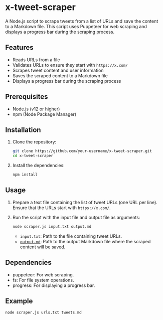 # x-tweet-scraper

A Node.js script to scrape tweets from a list of URLs and save the content to a Markdown file. This script uses Puppeteer for web scraping and displays a progress bar during the scraping process.

## Features

- Reads URLs from a file
- Validates URLs to ensure they start with `https://x.com/`
- Scrapes tweet content and user information
- Saves the scraped content to a Markdown file
- Displays a progress bar during the scraping process

## Prerequisites

- Node.js (v12 or higher)
- npm (Node Package Manager)

## Installation

1. Clone the repository:

    ```sh
    git clone https://github.com/your-username/x-tweet-scraper.git
    cd x-tweet-scraper
    ```

2. Install the dependencies:

    ```sh
    npm install
    ```

## Usage

1. Prepare a text file containing the list of tweet URLs (one URL per line). Ensure that the URLs start with `https://x.com/`.

2. Run the script with the input file and output file as arguments:

    ```sh
    node scraper.js input.txt output.md
    ```

    - `input.txt`: Path to the file containing tweet URLs.
    - [`output.md`](command:_github.copilot.openRelativePath?%5B%7B%22scheme%22%3A%22file%22%2C%22authority%22%3A%22%22%2C%22path%22%3A%22%2Fc%3A%2FUsers%2Fnoel_%2Fdev%2Fx-bookmarks-scraper%2Foutput.md%22%2C%22query%22%3A%22%22%2C%22fragment%22%3A%22%22%7D%2C%22931e7cae-867c-41da-81cc-9564c22aaf86%22%5D "c:\Users\noel_\dev\x-bookmarks-scraper\output.md"): Path to the output Markdown file where the scraped content will be saved.

## Dependencies

- puppeteer: For web scraping.
- fs: For file system operations.
- progress: For displaying a progress bar.

## Example

```sh
node scraper.js urls.txt tweets.md